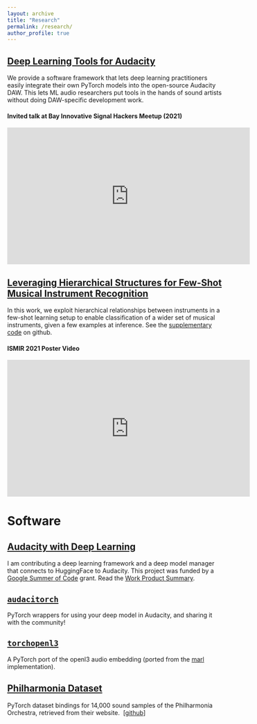 ```yaml
---
layout: archive
title: "Research"
permalink: /research/
author_profile: true
---
```


## [Deep Learning Tools for Audacity](https://interactiveaudiolab.github.io/project/audacity.html)

We provide a software framework that lets deep learning practitioners easily integrate their own PyTorch models into the open-source Audacity DAW. This lets ML audio researchers put tools in the hands of sound artists without doing DAW-specific development work.

#### Invited talk at Bay Innovative Signal Hackers Meetup (2021) 
<iframe width="560" height="315" src="https://www.youtube.com/embed/gUXdQLUdOsU" title="YouTube video player" frameborder="0" allow="accelerometer; autoplay; clipboard-write; encrypted-media; gyroscope; picture-in-picture" allowfullscreen></iframe>


## [Leveraging Hierarchical Structures for Few-Shot Musical Instrument Recognition](https://arxiv.org/abs/2107.07029)
In this work, we exploit hierarchical relationships between instruments in a few-shot learning setup to enable classification of a wider set of musical instruments, given a few examples at inference. See the [supplementary code](https://github.com/hugofloresgarcia/music-trees) on github. 

#### ISMIR 2021 Poster Video
<iframe width="560" height="315" src="https://www.youtube.com/embed/BcK_FflSddA" title="YouTube video player" frameborder="0" allow="accelerometer; autoplay; clipboard-write; encrypted-media; gyroscope; picture-in-picture" allowfullscreen></iframe>

# Software

## [Audacity with Deep Learning](https://interactiveaudiolab.github.io/project/audacity.html)
I am contributing a deep learning framework and a deep model manager that connects to HuggingFace to Audacity. This project was funded by a [Google Summer of Code](https://summerofcode.withgoogle.com/archive/2021/projects/5097817919455232/) grant. Read the [Work Product Summary](https://www.audacityteam.org/gsoc-2021-work-product-source-separation-and-deep-learning-tools/).

## [`audacitorch`](https://github.com/hugofloresgarcia/audacitorch)
PyTorch wrappers for using your deep model in Audacity, and sharing it with the community!

## [`torchopenl3`](https://github.com/hugofloresgarcia/torchopenl3)
A PyTorch port of the openl3 audio embedding (ported from the [marl](https://github.com/marl/openl3) implementation). 

## [Philharmonia Dataset](https://github.com/hugofloresgarcia/philharmonia-dataset)
PyTorch dataset bindings for 14,000 sound samples of the Philharmonia Orchestra, retrieved from their website.
 [[github]()]